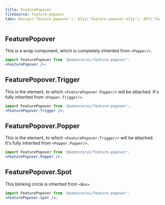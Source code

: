 ```yaml
---
title: FeaturePopover
fileSource: feature-popover
tabs: Design('feature-popover'), A11y('feature-popover-a11y'), API('feature-popover-api'), Example('feature-popover-code'), Changelog('feature-popover-changelog')
---
```


## FeaturePopover

This is a wrap component, which is completely inherited from `<Popper/>`.

```jsx
import FeaturePopover from '@semcore/ui/feature-popover';
<FeaturePopover />;
```

<TypesView type="PopperProps" :types={...types} />

## FeaturePopover.Trigger

This is the element, to which `<FeaturePopover.Popper/>` will be attached. It's fully inherited from `<Popper.Trigger/>`.

```jsx
import FeaturePopover from '@semcore/ui/feature-popover';
<FeaturePopover.Trigger />;
```

<TypesView type="PopperTriggerProps" :types={...types} />

## FeaturePopover.Popper

This is the element, to which `<FeaturePopover.Trigger/>` will be attached. It's fully inherited from `<Popper.Popper/>`.

```jsx
import FeaturePopover from '@semcore/ui/feature-popover';
<FeaturePopover.Popper />;
```

<TypesView type="FeaturePopoverPopperProps" :types={...types} />

## FeaturePopover.Spot

This blinking circle is inherited from `<Box>`.

```jsx
import FeaturePopover from '@semcore/ui/feature-popover';
<FeaturePopover.Spot />;
```

<script setup>import { data as types } from '@types.data.ts';</script>

